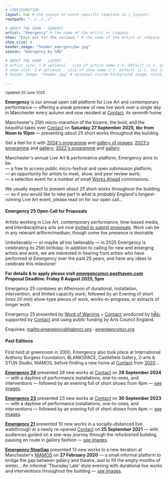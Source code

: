 ```yaml
---
# CONFIGURATION
layout: hab # the season or event-specific template in /_layouts
rootpath: "../../../"

# ABOUT THE SHOW - GENERIC
artist: "Emergency" # the name of the artist or company
show: "Days out for the curious." # the name of the artist or company
show_size: 4
header_image: "header_emergencybw.jpg"   
season: "Emergency by hÅb" 

# ABOUT THE SHOW - LAYOUT
# artist_size: 1 # optional - size of artist name 1-5. Default is 1. Set longer names to lower values
# show_size: 2 # optional - size of show name 2-5. Default is 2. Set longer names to lower values
# header_image: "header.jpg" # optional custom background image, relative to current page

---
```

<small>Updated 20 June 2025</small>        
        
**Emergency** is our annual open call platform for Live Art and contemporary performance — offering a sneak preview of new live work over a single day in Manchester every autumn and now resident at <a href="https://contactmcr.com" target="_blank">Contact</a>, its seventh home.        
         
Manchester's 25th micro-marathon of the bizarre, the bold, and the beautiful takes over <a href="https://contactmcr.com" target="_blank">Contact</a> on **Saturday 27 September 2025, *tbc* from Noon to 10pm** — presenting *about 25* short works throughout the building.        
          
Get a feel for it with [2024's programme](/archive/2024-emergency/#artists) and [gallery of images](/galleries/2024-emergency); [2023's programme](/archive/2023-emergency/#artists) and [gallery](/galleries/2023-emergency); [2022's programme](/archive/2022-emergency/#artists) and [gallery](/galleries/2022-emergency).         
         
Manchester's annual Live Art & performance platform, Emergency aims to be:<br>— a free to access public micro-festival and open submission platform;<br>— an opportunity for artists to meet, show, and peer review work;<br>— a selection event for a number of small [Works Ahead](/hab/worksahead) commissions.        
        
We usually expect to present *about 25* short works throughout the building — so if you would like to take part in what is *probably* England's longest-running Live Art event, please read on for our open call…         
          
#### Emergency 25 Open Call for Proposals         
Artists working in Live Art, contemporary performance, time-based media, and interdisciplinary arts are now <a href="https://emergencymcr.posthaven.com" target="_blank">invited to submit proposals</a>. Work can be in any relevant artform/medium, though some live presence is desirable.        
         
Unbelievably — or maybe all too believably — in 2025 Emergency is celebrating its 25th birthday. In addition to calling for new and emerging artists and work, we are interested in hearing from artists who have performed at Emergency over the past 25 years, and have any ideas to celebrate this milestone!          
         
**For details & to apply please visit <a href="https://emergencymcr.posthaven.com" target="_blank">emergencymcr.posthaven.com</a><br>Proposal Deadline: Friday 8 August 2025, 5pm**        
         
Emergency 25 combines an Afternoon of durational, installation, intervention, and limited capacity work; followed by an Evening of short (*max 20 min*) show-type pieces of work, works-in-progress, or extracts of longer work.        
         
Emergency 25 presented by [Word of Warning](/) + <a href="https://contactmcr.com" target="_blank">Contact</a>; produced by [hÅb](/hab); supported by <a href="https://contactmcr.com" target="_blank">Contact</a> and using public funding by Arts Council England.         
        
Enquiries: <mailto:emergency@habmcr.org> · <a href="http://emergencymcr.org" target="_blank">emergencymcr.org</a>         
         
#### Past Editions        
First held at greenroom in 2000, Emergency also took place at International Anthony Burgess Foundation, BLANKSPACE, Castlefield Gallery, Z-arts & STUN Studio, NIAMOS, before finding a new home at <a href="https://contactmcr.com" target="_blank">Contact</a> from [2020](/archive/2020-emergency)…         
         
**[Emergency 24](/archive/2024-emergency)** presented 28 new works at <a href="https://contactmcr.com" target="_blank">Contact</a> on **28 September 2024** — with a daytime of performance installations, one-to-ones, and interventions — followed by an evening full of short shows from 4pm — [see images](/galleries/2024-emergency).        

**[Emergency 23](/archive/2023-emergency)** presented 23 new works at <a href="https://contactmcr.com" target="_blank">Contact</a> on **30 September 2023** — with a daytime of performance installations, one-to-ones, and interventions — followed by an evening full of short shows from 4pm — [see images](/galleries/2023-emergency).        
          
**[Emergency 21](/archive/2021-emergency)** presented 10 new works in a socially-distanced live walkthrough at a newly re-opened <a href="https://contactmcr.com" target="_blank">Contact</a> on **25 September 2021** — with audiences guided on a one-way journey through the refurbished building, pausing en route in gallery fashion — [see images](/galleries/2021-emergency).         
          
**[Emergency StopGap](/archive/2020-emergencystopgap)** presented 13 new works in a new iteration at Manchester's <a href="https://www.niamos.co.uk" target="_blank">NIAMOS</a> on **27 February 2020** — a small informal platform to bridge the gap between gallery and theatre, and to fill the empty months of winter… An informal 'Thursday Late' style evening with durational live works and interventions throughout the building — [see images](/galleries/2020-emergencystopgap).
